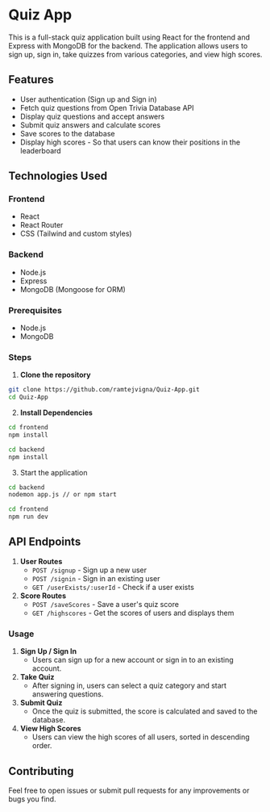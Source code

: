 # Quiz App

This is a full-stack quiz application built using React for the frontend and Express with MongoDB for the backend. The application allows users to sign up, sign in, take quizzes from various categories, and view high scores.

## Features

- User authentication (Sign up and Sign in)
- Fetch quiz questions from Open Trivia Database API
- Display quiz questions and accept answers
- Submit quiz answers and calculate scores
- Save scores to the database
- Display high scores - So that users can know their positions in the leaderboard

## Technologies Used

### Frontend

- React
- React Router
- CSS (Tailwind and custom styles)

### Backend

- Node.js
- Express
- MongoDB (Mongoose for ORM)

### Prerequisites

- Node.js
- MongoDB

### Steps

1. **Clone the repository**

```bash
git clone https://github.com/ramtejvigna/Quiz-App.git
cd Quiz-App
```

2. **Install Dependencies**

```bash
cd frontend
npm install
```
```bash
cd backend
npm install
```

3. Start the application

```bash
cd backend
nodemon app.js // or npm start
```
```bash
cd frontend
npm run dev
```

## API Endpoints

1. **User Routes**
   - `POST /signup` - Sign up a new user
   - `POST /signin` - Sign in an existing user
   - `GET /userExists/:userId` - Check if a user exists
3. **Score Routes**
   - `POST /saveScores` - Save a user's quiz score
   - `GET /highscores` - Get the scores of users and displays them

### Usage
1. **Sign Up / Sign In**
   - Users can sign up for a new account or sign in to an existing account.
2. **Take Quiz**
   - After signing in, users can select a quiz category and start answering questions.
3. **Submit Quiz**
   - Once the quiz is submitted, the score is calculated and saved to the database.
4. **View High Scores**
   - Users can view the high scores of all users, sorted in descending order.
  
## Contributing
Feel free to open issues or submit pull requests for any improvements or bugs you find.
